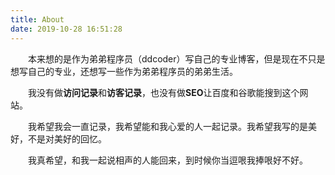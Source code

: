 ```yaml
---
title: About
date: 2019-10-28 16:51:28
---
```



&emsp;&emsp;本来想的是作为弟弟程序员（ddcoder）写自己的专业博客，但是现在不只是想写自己的专业，还想写一些作为弟弟程序员的弟弟生活。

&emsp;&emsp;我没有做**访问记录**和**访客记录**，也没有做**SEO**让百度和谷歌能搜到这个网站。

&emsp;&emsp;我希望我会一直记录，我希望能和我心爱的人一起记录。我希望我写的是美好，不是对美好的回忆。

&emsp;&emsp;我真希望，和我一起说相声的人能回来，到时候你当逗哏我捧哏好不好。